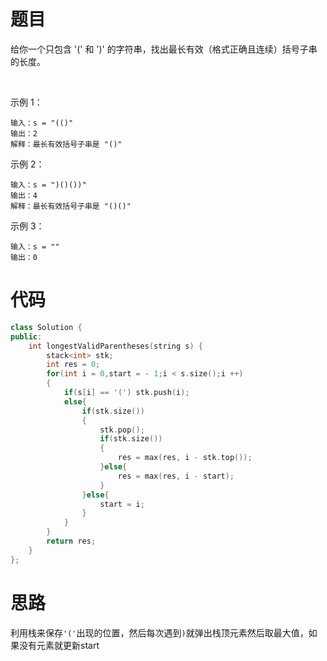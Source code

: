 # 题目
给你一个只包含 '(' 和 ')' 的字符串，找出最长有效（格式正确且连续）括号子串的长度。

 

示例 1：
```
输入：s = "(()"
输出：2
解释：最长有效括号子串是 "()"
```
示例 2：
```
输入：s = ")()())"
输出：4
解释：最长有效括号子串是 "()()"
```
示例 3：
```
输入：s = ""
输出：0
```
# 代码
```c++
class Solution {
public:
    int longestValidParentheses(string s) {
        stack<int> stk;
        int res = 0;
        for(int i = 0,start = - 1;i < s.size();i ++)
        {
            if(s[i] == '(') stk.push(i);
            else{
                if(stk.size())
                {
                    stk.pop();
                    if(stk.size())
                    {
                        res = max(res, i - stk.top());
                    }else{
                        res = max(res, i - start);
                    }
                }else{
                    start = i;
                }
            }
        }
        return res;
    }
};
```
# 思路
利用栈来保存`'('`出现的位置，然后每次遇到`)`就弹出栈顶元素然后取最大值，如果没有元素就更新start